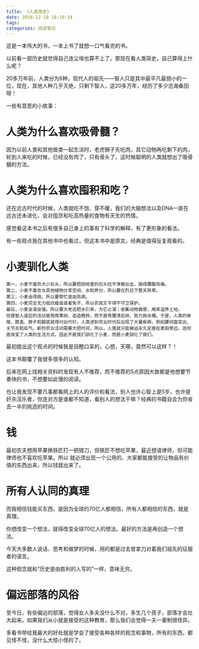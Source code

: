 ```yaml
---
title: 《人类简史》
date: 2018-12-10 18:10:34
tags:
categories: 阅读笔记
---
```


这是一本伟大的书，一本上书了就想一口气看完的书。

以前看一部历史就觉得自己连尘埃也算不上了。那现在看人类简史，自己算得上什么呢？

20多万年前，人类分为6种，现代人的祖先——智人只是其中最平凡最弱小的一位，现在，其他人种几乎灭绝，只剩下智人，这20多万年，经历了多少沧海桑田呀！

一些有意思的小故事：

# 人类为什么喜欢吸骨髓？
因为以前人类和其他兽类一起生活时，老虎狮子先吃肉，其它动物再吃剩下的肉，轮到人来吃的时候，已经没有肉了，只有骨头了，这时候聪明的人类就想出了吸骨髓的方法。

# 人类为什么喜欢囤积和吃？

还在远古时代的时候，人类就吃不饱、穿不暖，我们的大脑想法以及DNA一直在远古还未进化，会对囤货和吃高热量的食物有天生的热情。

感觉看这本书之后有很多自己身上的事有了科学的解释，有了更形象的看法。

有一些观点我在其他书中也看过，但这本书中是原文，经典是值得反复观看的。

# 小麦驯化人类

```
第一，小麦不喜欢大小石头，所以要把田地里的石头捡干净搬出去，搞得腰酸背痛。
第二，小麦不喜欢与其他植物分享空间、水和养分，所以要在烈日下整天除草。
第三，小麦会得病，所以要帮忙驱虫防病。
第四，小麦完全无力抵抗蝗虫或者兔子，所以农民又不得不守卫保护。
最后，小麦会渴会饿。所以要大老远把水引来，为它止渴；收集动物粪便，用来滋养土地。
但是智人适应的活动是爬爬果树、追追瞪羚，而不是弯腰清石块、努力挑水桶。于是，人类的脊推、膝盖、脖子和脚底就得付出代价。人类进到农业时代后出现了大量疾病，例如腰间盘突出、关节炎和疝气。新的农业活动需要大把时间，所以，人类就只能被迫永久定居在麦田旁边。这彻底改变了人类的生活方式。因此不是我们驯化了小麦，而是小麦驯化了我们。
```

最初提出这个观点的时候我是目瞪口呆的，心想，天哪，竟然可以这样？！

这本书颠覆了我很多很多的认知。

后来在网上找相关资料时发现有人不推荐，而不推荐的5点原因大致都是他想要节奏快的书，不想要如此慢的阅读。

也让我发现不要凡事都看网上的人的评价和看法，别人也许心智上是5岁，也许是奸杀淫乐者，你连对方是谁都不知道，看别人的想法干嘛？经典的书籍自会为你省去一半的挑选的时间。

# 钱

最初农夫想用苹果换铁匠打一把猎刀，但铁匠不想吃苹果，最近想请律师，但可能律师也不喜欢吃苹果。所以 就必须出现一个公用的、大家都能接受的让物品有价值的东西出来，所以钱就出来了。

# 所有人认同的真理

而我相信钱能买东西，是因为全球约70亿人都相信，所有人都相信的东西，就是真理。

你想改变一个想法，就得改变全球70亿人的想法。最好的方法是再创造一个想法。

今天大多数人说话、思考和做梦的时候，用的都是过去曾拿刀对着我们祖先的征服者的语言。

这种观念就和“历史是由胜利的人写的”一样，意味无穷。

# 偏远部落的风俗

至今日，有些偏远的部落，觉得女人多夫没什么不对，多生几个孩子，部落才会壮大起来。如果我们从小就是接受的这种教育，那么我们会觉得一夫一妻制很怪异。

多看书带给我最大的好处就是学会了接受各种各样的观念和事物，所有的东西，都见怪不怪，没什么大惊小怪的了。